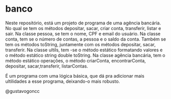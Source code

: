 # banco
Neste repositório, está um projeto de programa de uma agência bancária.
No qual se tem os métodos depositar, sacar, criar conta, transferir, listar e sair.
Na classe pessoa, se tem o nome, CPF e email do usuário. 
Na classe conta, tem se o número de contas, a pessoa e o saldo da conta. Também se tem os métodos toString, juntamente com os métodos depositar, sacar, transferir.
Na classe ultils, tem -se o método estático formatando valores e o método estático string double toString.
Na classe agência bancária, tem o método estático operações, o método criarConta, encontrarConta, depositar, sacar,transferir, listarContas.

É um programa com uma lógica básica, que dá pra adicionar mais ultilidades a esse programa, deixando-o mais robusto.

@gustavogoncc

